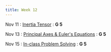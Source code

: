 ```yaml
---
title: Week 12
---
```


Nov 11
: [Inertia Tensor](#)
  : **G 5**

Nov 13
: [Principal Axes & Euler's Equations](#)
  : **G 5**

Nov 15
: [In-class Problem Solving](#)
  : **G 5**